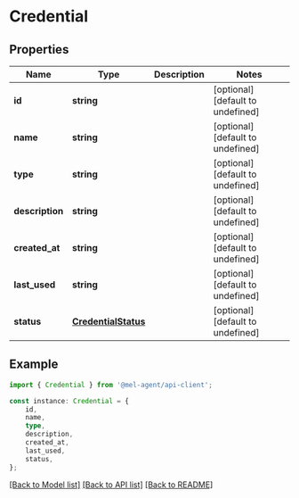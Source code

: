 # Credential


## Properties

Name | Type | Description | Notes
------------ | ------------- | ------------- | -------------
**id** | **string** |  | [optional] [default to undefined]
**name** | **string** |  | [optional] [default to undefined]
**type** | **string** |  | [optional] [default to undefined]
**description** | **string** |  | [optional] [default to undefined]
**created_at** | **string** |  | [optional] [default to undefined]
**last_used** | **string** |  | [optional] [default to undefined]
**status** | [**CredentialStatus**](CredentialStatus.md) |  | [optional] [default to undefined]

## Example

```typescript
import { Credential } from '@mel-agent/api-client';

const instance: Credential = {
    id,
    name,
    type,
    description,
    created_at,
    last_used,
    status,
};
```

[[Back to Model list]](../README.md#documentation-for-models) [[Back to API list]](../README.md#documentation-for-api-endpoints) [[Back to README]](../README.md)
